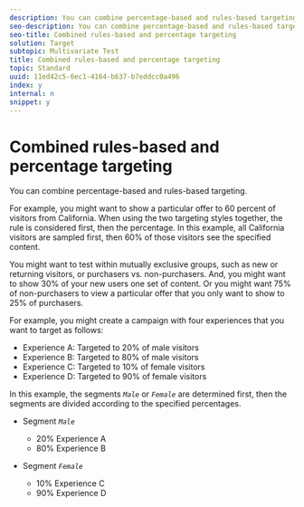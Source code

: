 ```yaml
---
description: You can combine percentage-based and rules-based targeting.
seo-description: You can combine percentage-based and rules-based targeting.
seo-title: Combined rules-based and percentage targeting
solution: Target
subtopic: Multivariate Test
title: Combined rules-based and percentage targeting
topic: Standard
uuid: 11ed42c5-6ec1-4164-b637-b7eddcc0a496
index: y
internal: n
snippet: y
---
```


# Combined rules-based and percentage targeting

You can combine percentage-based and rules-based targeting.

For example, you might want to show a particular offer to 60 percent of visitors from California. When using the two targeting styles together, the rule is considered first, then the percentage. In this example, all California visitors are sampled first, then 60% of those visitors see the specified content.

You might want to test within mutually exclusive groups, such as new or returning visitors, or purchasers vs. non-purchasers. And, you might want to show 30% of your new users one set of content. Or you might want 75% of non-purchasers to view a particular offer that you only want to show to 25% of purchasers.

For example, you might create a campaign with four experiences that you want to target as follows:

* Experience A: Targeted to 20% of male visitors 
* Experience B: Targeted to 80% of male visitors 
* Experience C: Targeted to 10% of female visitors 
* Experience D: Targeted to 90% of female visitors

In this example, the segments *`Male`* or *`Female`* are determined first, then the segments are divided according to the specified percentages.

* Segment *`Male`*

    * 20% Experience A 
    * 80% Experience B

* Segment *`Female`*

    * 10% Experience C 
    * 90% Experience D

